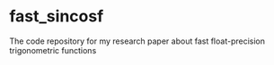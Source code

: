 # fast_sincosf
The code repository for my research paper about fast float-precision trigonometric functions
